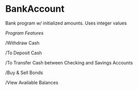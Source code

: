 # BankAccount

Bank program w/ initialized amounts. 
Uses integer values

*Program Features*

/Withdraw Cash

/To Deposit Cash

/To Transfer Cash between Checking and Savings Accounts

/Buy & Sell Bonds

/View Available Balances
